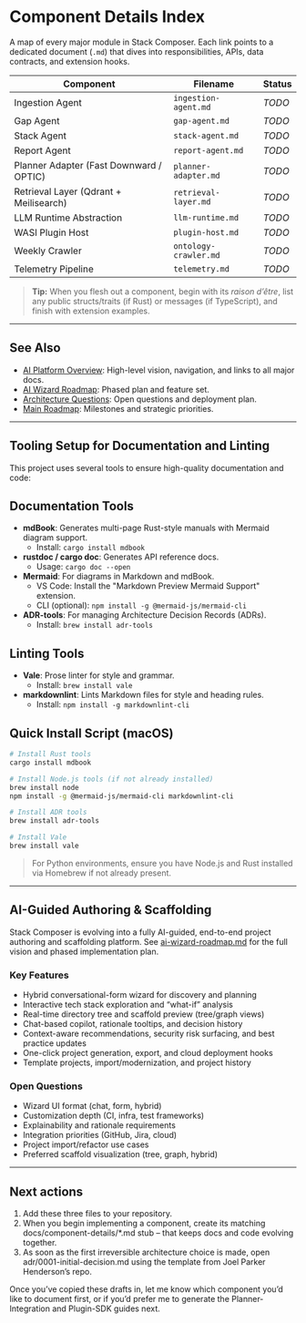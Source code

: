 # Component Details Index

A map of every major module in Stack Composer. Each link points to a dedicated
document (`.md`) that dives into responsibilities, APIs, data contracts, and
extension hooks.

| Component                               | Filename              | Status |
| --------------------------------------- | --------------------- | ------ |
| Ingestion Agent                         | `ingestion-agent.md`  | _TODO_ |
| Gap Agent                               | `gap-agent.md`        | _TODO_ |
| Stack Agent                             | `stack-agent.md`      | _TODO_ |
| Report Agent                            | `report-agent.md`     | _TODO_ |
| Planner Adapter (Fast Downward / OPTIC) | `planner-adapter.md`  | _TODO_ |
| Retrieval Layer (Qdrant + Meilisearch)  | `retrieval-layer.md`  | _TODO_ |
| LLM Runtime Abstraction                 | `llm-runtime.md`      | _TODO_ |
| WASI Plugin Host                        | `plugin-host.md`      | _TODO_ |
| Weekly Crawler                          | `ontology-crawler.md` | _TODO_ |
| Telemetry Pipeline                      | `telemetry.md`        | _TODO_ |

> **Tip:** When you flesh out a component, begin with its _raison d’être_,
> list any public structs/traits (if Rust) or messages (if TypeScript), and
> finish with extension examples.

---

## See Also

- [AI Platform Overview](../AI%20Platform%20Overview.md): High-level vision, navigation, and links to all major docs.
- [AI Wizard Roadmap](../Architecture%20&%20Component%20Guides/ai-wizard-roadmap.md): Phased plan and feature set.
- [Architecture Questions](../Architecture%20&%20Component%20Guides/architecture-questions.md): Open questions and deployment plan.
- [Main Roadmap](../roadmap.md): Milestones and strategic priorities.

---

## Tooling Setup for Documentation and Linting

This project uses several tools to ensure high-quality documentation and code:

## Documentation Tools

- **mdBook**: Generates multi-page Rust-style manuals with Mermaid diagram support.
  - Install: `cargo install mdbook`
- **rustdoc / cargo doc**: Generates API reference docs.
  - Usage: `cargo doc --open`
- **Mermaid**: For diagrams in Markdown and mdBook.
  - VS Code: Install the "Markdown Preview Mermaid Support" extension.
  - CLI (optional): `npm install -g @mermaid-js/mermaid-cli`
- **ADR-tools**: For managing Architecture Decision Records (ADRs).
  - Install: `brew install adr-tools`

## Linting Tools

- **Vale**: Prose linter for style and grammar.
  - Install: `brew install vale`
- **markdownlint**: Lints Markdown files for style and heading rules.
  - Install: `npm install -g markdownlint-cli`

## Quick Install Script (macOS)

```bash
# Install Rust tools
cargo install mdbook

# Install Node.js tools (if not already installed)
brew install node
npm install -g @mermaid-js/mermaid-cli markdownlint-cli

# Install ADR tools
brew install adr-tools

# Install Vale
brew install vale
```

> For Python environments, ensure you have Node.js and Rust installed via Homebrew if not already present.

---

## AI-Guided Authoring & Scaffolding

Stack Composer is evolving into a fully AI-guided, end-to-end project authoring and scaffolding platform. See [ai-wizard-roadmap.md](../Architecture%20&%20Component%20Guides/ai-wizard-roadmap.md) for the full vision and phased implementation plan.

### Key Features

- Hybrid conversational-form wizard for discovery and planning
- Interactive tech stack exploration and “what-if” analysis
- Real-time directory tree and scaffold preview (tree/graph views)
- Chat-based copilot, rationale tooltips, and decision history
- Context-aware recommendations, security risk surfacing, and best practice updates
- One-click project generation, export, and cloud deployment hooks
- Template projects, import/modernization, and project history

### Open Questions

- Wizard UI format (chat, form, hybrid)
- Customization depth (CI, infra, test frameworks)
- Explainability and rationale requirements
- Integration priorities (GitHub, Jira, cloud)
- Project import/refactor use cases
- Preferred scaffold visualization (tree, graph, hybrid)

---

## Next actions

1. Add these three files to your repository.
2. When you begin implementing a component, create its matching
   docs/component-details/\*.md stub – that keeps docs and code evolving
   together.
3. As soon as the first irreversible architecture choice is made,
   open adr/0001-initial-decision.md using the template from
   Joel Parker Henderson’s repo.

Once you’ve copied these drafts in, let me know which component you’d like to document first, or if you’d prefer me to generate the Planner-Integration and Plugin-SDK guides next.
